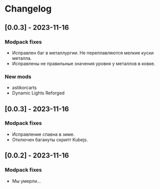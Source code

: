 # Changelog
## [0.0.3] - 2023-11-16
### Modpack fixes
- Исправлен баг в металлургии. Не переплавляются мелкие куски металла.
- Исправлены не правильные значения уровня у металлов в ковке.
### New mods
- astikorcarts
- Dynamic Lights Reforged

## [0.0.3] - 2023-11-16
### Modpack fixes
- Исправление спавна в зиме.
- Отключен багануты скрипт Kubejs.

## [0.0.2] - 2023-11-16
### Modpack fixes
- Мы умерли...